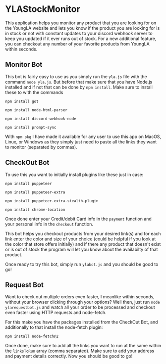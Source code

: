 # YLAStockMonitor

This application helps you monitor any product that you are looking for on the YoungLA website and lets you know if the product you are looking for is in stock or not with constant updates to your discord webhook server to keep you updated if it ever runs out of stock. For a new additional feature, you can checkout any number of your favorite products from YoungLA within seconds. 

## Monitor Bot

This bot is fairly easy to use as you simply run the `yla.js` file with the command `node yla.js`. But before that make sure that you have Node.js installed and if not that can be done by `npm install`. Make sure to install these to with the commands

`npm install got`

`npm install node-html-parser`

`npm install discord-webhook-node`

`npm install prompt-sync`

With `npm pkg` I have made it available for any user to use this app on MacOS, Linux, or Windows as they simply just need to paste all the links they want to monitor (separated by commas).

## CheckOut Bot

To use this you want to initially install plugins like these just in case:

`npm install puppeteer`

`npm install puppeteer-extra`

`npm install puppeteer-extra-stealth-plugin`

`npm install chrome-location`

Once done enter your Credit/debit Card info in the `payment` function and your personal info in the `checkout` function.

This bot helps you checkout products from your desired link(s) and for each link enter the color and size of your choice (could be helpful if you look at the color that store offers initially) and if there any product that doesn't exist or is out of stock the program will let you know about the availabilty of that product.

Once ready to try this bot, simply run `ylabot.js` and you should be good to go!

## Request Bot

Want to check out multiple orders even faster, I meanlike within seconds, without your browser clicking through your options? Well then, just run `node ylarequestbot.js` and watch all your order to be processed and checkout even faster using HTTP requests and node-fetch. 

For this make you have the packages installed from the CheckOut Bot, and additionally to that install the node-fetch plugin:

`npm install node-fetch@2`

Once done, make sure to add all the links you want to run at the same within the `linksToRun` array (comma separated). Make sure to add your address and payment details correctly. Now you should be good to go!

